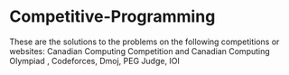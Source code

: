 # Competitive-Programming
These are the solutions to the problems on the following competitions or websites:
Canadian Computing Competition and Canadian Computing Olympiad
, Codeforces,
 Dmoj,
 PEG Judge,
 IOI
